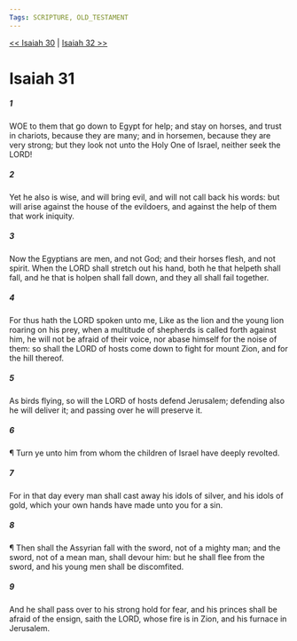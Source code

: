 ```yaml
---
Tags: SCRIPTURE, OLD_TESTAMENT
---
```


[<< Isaiah 30](OLD_TESTAMENT/23_Isaiah/Isaiah_30.md) | [Isaiah 32 >>](OLD_TESTAMENT/23_Isaiah/Isaiah_32.md)

# Isaiah 31

##### 1
 WOE to them that go down to Egypt for help; and stay on horses, and trust in chariots, because they are many; and in horsemen, because they are very strong; but they look not unto the Holy One of Israel, neither seek the LORD!
##### 2
 Yet he also is wise, and will bring evil, and will not call back his words: but will arise against the house of the evildoers, and against the help of them that work iniquity.
##### 3
 Now the Egyptians are men, and not God; and their horses flesh, and not spirit.  When the LORD shall stretch out his hand, both he that helpeth shall fall, and he that is holpen shall fall down, and they all shall fail together.
##### 4
 For thus hath the LORD spoken unto me, Like as the lion and the young lion roaring on his prey, when a multitude of shepherds is called forth against him, he will not be afraid of their voice, nor abase himself for the noise of them: so shall the LORD of hosts come down to fight for mount Zion, and for the hill thereof.
##### 5
 As birds flying, so will the LORD of hosts defend Jerusalem; defending also he will deliver it; and passing over he will preserve it.
##### 6
 ¶ Turn ye unto him from whom the children of Israel have deeply revolted.
##### 7
 For in that day every man shall cast away his idols of silver, and his idols of gold, which your own hands have made unto you for a sin.
##### 8
 ¶ Then shall the Assyrian fall with the sword, not of a mighty man; and the sword, not of a mean man, shall devour him: but he shall flee from the sword, and his young men shall be discomfited.
##### 9
 And he shall pass over to his strong hold for fear, and his princes shall be afraid of the ensign, saith the LORD, whose fire is in Zion, and his furnace in Jerusalem.
